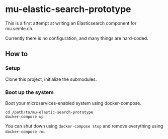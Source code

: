 # mu-elastic-search-prototype

This is a first attempt at writing an Elasticsearch component for mu.semte.ch. 

Currently there is no configuration, and many things are hard-coded.

## How to

### Setup

Clone this project, initialize the submodules.

### Boot up the system

Boot your microservices-enabled system using docker-compose.

    cd /path/to/mu-elastic-search-prototype
    docker-compose up

You can shut down using `docker-compose stop` and remove everything using `docker-compose rm`.
